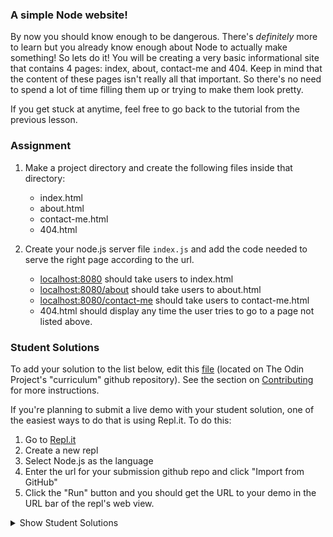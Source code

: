 ### A simple Node website!

By now you should know enough to be dangerous. There's *definitely* more to learn but you already know enough about Node to actually make something! So lets do it! You will be creating a very basic informational site that contains 4 pages: index, about, contact-me and 404. Keep in mind that the content of these pages isn't really all that important. So there's no need to spend a lot of time filling them up or trying to make them look pretty.

If you get stuck at anytime, feel free to go back to the tutorial from the previous lesson.

### Assignment

<div class="lesson-content__panel" markdown="1">

1. Make a project directory and create the following files inside that directory:
    - index.html
    - about.html
    - contact-me.html
    - 404.html

2. Create your node.js server file `index.js` and add the code needed to serve the right page according to the url.
    - [localhost:8080](http://localhost:8080) should take users to index.html
    - [localhost:8080/about](http://localhost:8080/about) should take users to about.html
    - [localhost:8080/contact-me](http://localhost:8080/contact-me) should take users to contact-me.html
    - 404.html should display any time the user tries to go to a page not listed above.
</div>

### Student Solutions
To add your solution to the list below, edit this [file](https://github.com/TheOdinProject/curriculum/blob/master/nodeJS/getting-started/Getting-Started-Project.md) (located on The Odin Project's "curriculum" github repository). See the section on [Contributing](http://github.com/TheOdinProject/curriculum/blob/master/contributing.md) for more instructions.

If you're planning to submit a live demo with your student solution, one of the easiest ways to do that is using Repl.it. To do this:

1. Go to [Repl.it](https://repl.it)
2. Create a new repl
3. Select Node.js as the language
4. Enter the url for your submission github repo and click "Import from GitHub"
5. Click the "Run" button and you should get the URL to your demo in the URL bar of the repl's web view.

<details markdown="block">
  <summary> Show Student Solutions </summary>

- Add your solution below this line!
- [Angelo's Solution](https://github.com/angelokora/basic-information-website) - [View in Browser](https://basic-information-website--angelodafia.repl.co)
- [Zayeer's Solution](https://github.com/Zayeer/basic-information-site) - [View in Browser](https://repl.it/@Zayeer/basic-information-site)
- [Andres Ruiz's Solution](https://github.com/Andrsrz/informational-site) - [View in Browser](https://informational-site--andrsrz.repl.co/)
- [Martin Muehl's Solution](https://github.com/joshuatree/NodeJS) - [View in Browser](https://repl.it/@joshuatree1/NodeJS)
- [Kevin Beall's Solution](https://github.com/kevinbeall/The-Odin-Project/tree/master/BasicInformationalSite) - [View in Browser](https://LongPossibleProspect--five-nine.repl.co)
- [Julio's solution](https://github.com/julio22b/basic-informational-site) - [View in Browser](https://repl.it/@julio22b/ProudIntentionalTasks)
- [Thanusha Jakkula's Solution](https://github.com/ThanushaJ/basic-nodejs-website) - [View in Browser](https://repl.it/github/ThanushaJ/basic-nodejs-website)
- [Braxton Lemmon's Solution](https://github.com/braxtonlemmon/basic-node-site) - [View in Browser](https://repl.it/@braxtonlemmon/basic-node-site-3)
- [Igorashs's Solution](https://github.com/igorashs/basic-informational-site) - [View in Browser](https://repl.it/@igorashs/basic-informational-site)
- [Hammad Ahmed's Solution](https://github.com/shammadahmed/basic-node-site) - [View in Browser](https://BumpyWeightyMigration--five-nine.repl.co)
- [Kris Tobiasson's Solution](https://github.com/highpockets/first-nodejs-site.git) - [View in Browser](https://repl.it/@highpockets/first-nodejs-site)
- [martink-rsa's Solution](https://github.com/martink-rsa/basic_website_nodejs) - [View in Browser](https://repl.it/@martinkrsa/basicwebsitenodejs)
- [Henrique Sousa's Solution](https://github.com/Henrique-Sousa/basic-informational-site) - [View in Browser](https://repl.it/@sousahenrique/basic-informational-site)
- [autumnchris's Solution](https://github.com/autumnchris/nodejs-multi-page-site-demo) - [View in Browser](https://autumnchris-nodejs-site-demo.herokuapp.com)
- [Brendo's Solution](https://github.com/BBrownley/Basic-info-site)
- [Alain Suarez's Solution](https://gitlab.com/asuar/node-basic-info) - [View in browser](https://repl.it/@AlainSuarez/basic-info)
- [ARaut9's Solution](https://github.com/ARaut9/basic-site)
- [Vollantre's Solution](https://github.com/vollantre/BASIC_INFORMATIONAL_SITE)
- [MikkRou's Solution](https://github.com/MikkRou/basic-informational-site) - [View in Browser](https://basic-informational-site.mikkrou.repl.co)
- [Eljoey's Solution](https://github.com/eljoey/Basic_Node_Site)
- [Vedat's Solution](https://github.com/mvedataydin/initiate-node) - [View in Browser](https://repl.it/@mvedataydin/initiate-node)
- [Henry Kirya's](https://github.com/harrika/nodemo) - [View in Browser](https://repl.it/@HenryKirya/nodemo)
- [tbmreza's Solution](https://github.com/tbmreza/odinproject-node1/) - [View in Browser](https://NodeJS-Basic-Informational-Site--tbmreza.repl.co)
- [Carmine's Solution](https://github.com/cgrossi/node-beginner-project) - [View in Browser](https://cgrossi.github.io/node-beginner-project/)
- [Faraz's Solution](https://github.com/frzkn/odin-projects/tree/master/basicinformationsite)
- [c-Nosetab's Solution](https://github.com/c-Nosetab/odin-project-assignments/tree/master/simpleSite)
- [Dom's Solution](https://gist.github.com/domemvs/92d94b8e8291e7159cd734d85f702de0)
- [Rayan's Solution](https://gist.github.com/RayanBassetti/61b73131cdf27cfd6acd95ef60aa7c82)
- [Jacob's Solution](https://github.com/jacobodden/odin-nodejs-projects/tree/master/basicinfosite)
- [Unwana's Solution](https://gist.github.com/afixoftrix/f5efeae6229f39fd4eb0787bd257cd7c)
- [Khalal's Solution](https://github.com/khalalw/The-Odin-Project/blob/master/node/infoSite/server.js)
- [Jake's Solution](https://github.com/jdonahue135/basic-informational-site)
- [ericzlmd's Solution](https://github.com/ericzlmd/The-Odin-Project---NodeJS)
- [GustavoRdz's Solution](https://github.com/GustavoRdz/odin-nodejs/tree/master/basic-informational-site)
- [Viho Serge](https://github.com/VihoSerge/node-simple-website/blob/master/index.js)
- [Avic Ndugu](https://repl.it/repls/AuthenticRepulsiveCells) - [View in Browser](https://authenticrepulsivecells--five-nine.repl.co/)
- [Ryan Floyd's Solution](https://github.com/MrRyanFloyd/first-node-site)
- [Mitchell's Solution](https://github.com/mleers/simple-node-website)
- [Kale33's Soltuion](https://github.com/poreniyi/Basic-Informational-Site)
- [Aron's Solution](https://github.com/aronfischer/first_nodejs_app)
- [Fred's Solution](https://github.com/fchasin/FirstWebsite)
- [Emil Dimitrov's Solution](https://github.com/edmtrv/basic-information-site)
- [0xtaf's Solution](https://github.com/0xtaf/basic-informational-site)
- [Scott Bowles's Solution](https://github.com/scottBowles/node-simple-informational-site) - [View in Browser](https://node-simple-informational-site--scottbowles.repl.co)
- [Carlos Del Real's Solution](https://github.com/carloshdelreal/simple-node-website) - [View in Browser](https://repl.it/@carloshdelreal/simple-node-website-2)
- [Hamohuh's Solution](https://github.com/hamohuh/simple-node) - [View in Browser](https://TragicCaringCustomization--five-nine.repl.co)
- [barrysweeney's Solution](https://github.com/barrysweeney/node-basic-site) - [View in Browser](https://node-basic-site-2.barrysweeney.repl.co/)
- [ranmaru22's Solution](https://github.com/ranmaru22/the_odin_project/tree/master/node-sample) - [View In Browser](https://repl.it/@ranmaru22/OdinProjectSampleNodeFile)
- [Theodore Kelechukwu Onyejiaku's Solution](https://a-simple-nodejs-website-1--theodore1250.repl.co/)
- [Joe Thompson's Solution](https://github.com/jlthompso/basic_info_site)
</details>

